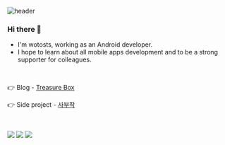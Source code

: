 ![header](https://capsule-render.vercel.app/api?type=soft&color=auto&height=120&section=header&text=wotosts&fontSize=50)

<h3>Hi there 👋</h3>

* I'm wotosts, working as an Android developer.  
* I hope to learn about all mobile apps development and to be a strong supporter for colleagues. 

<br>


👉 Blog - [Treasure Box](https://wotosts.notion.site/Treasure-Box-e3050d0704bf44ec8dc1c11f13e54268?pvs=4)  

👉 Side project - [사부작](https://play.google.com/store/apps/details?id=com.wotosts.naggingfriends&hl=en-KR)



<br>

<img src="https://img.shields.io/badge/Android-3DDC84?style=for-the-badge&logo=android&logoColor=FFFFFF"/> <img src="https://img.shields.io/badge/Kotlin-7F52FF?style=for-the-badge&logo=kotlin&logoColor=FFFFFF"/> <img src="https://img.shields.io/badge/Java-F36D00?style=for-the-badge"/>




<!--
**wotosts/wotosts** is a ✨ _special_ ✨ repository because its `README.md` (this file) appears on your GitHub profile.

Here are some ideas to get you started:

- 🔭 I’m currently working on ...
- 🌱 I’m currently learning ...
- 👯 I’m looking to collaborate on ...
- 🤔 I’m looking for help with ...
- 💬 Ask me about ...
- 📫 How to reach me: ...
- 😄 Pronouns: ...
- ⚡ Fun fact: ...
-->
